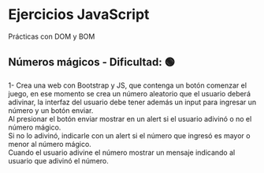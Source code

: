 # Ejercicios JavaScript  
Prácticas con DOM y BOM

## Números mágicos - Dificultad: 🟢

1- Crea una web con Bootstrap y JS, que contenga un botón comenzar el juego, en ese momento se crea un número aleatorio que el usuario deberá adivinar, la interfaz del usuario debe tener además un input para ingresar un número y un botón enviar.  
Al presionar el botón enviar mostrar en un alert si el usuario adivinó o no el número mágico.  
Si no lo adivinó, indicarle con un alert si el número que ingresó es mayor o menor al número mágico.  
Cuando el usuario adivine el número mostrar un mensaje indicando al usuario que adivinó el número.
